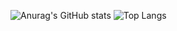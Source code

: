 ![Anurag's GitHub stats](https://github-readme-stats.vercel.app/api?username=ulyssepmt&show_icons=true&theme=tokyonight)
![Top Langs](https://github-readme-stats.vercel.app/api/top-langs/?username=ulyssepmt&size_weight=0.5&count_weight=0.5)
